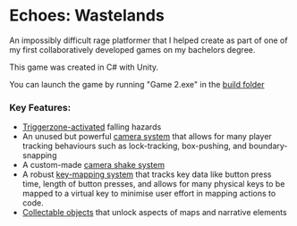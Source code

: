 # Echoes: Wastelands

An impossibly difficult rage platformer that I helped create as part of one of my first collaboratively developed games on my bachelors degree.

This game was created in C# with Unity.

You can launch the game by running "Game 2.exe" in the [build folder](https://github.com/flyscript/Game2/tree/master/Beta%203.0/build)


### Key Features:
* [Triggerzone-activated](https://github.com/flyscript/Echoes-Wastelands/tree/master/Beta%203.0/Assets/Scripts/Environment) falling hazards
* An unused but powerful [camera system](https://github.com/flyscript/Echoes-Wastelands/blob/master/Beta%203.0/Assets/Scripts/Camera/CameraBehaviour.cs) that allows for many player tracking behaviours such as lock-tracking, box-pushing, and boundary-snapping
* A custom-made [camera shake system](https://github.com/flyscript/Echoes-Wastelands/blob/master/Beta%203.0/Assets/Scripts/Camera/ScreenShake.cs) 
* A robust [key-mapping system](https://github.com/flyscript/Echoes-Wastelands/tree/master/Beta%203.0/Assets/Scripts/Input) that tracks key data like button press time, length of button presses, and allows for many physical keys to be mapped to a virtual key to minimise user effort in mapping actions to code.
* [Collectable objects](https://github.com/flyscript/Echoes-Wastelands/tree/master/Beta%203.0/Assets/Scripts/Items) that unlock aspects of maps and narrative elements
